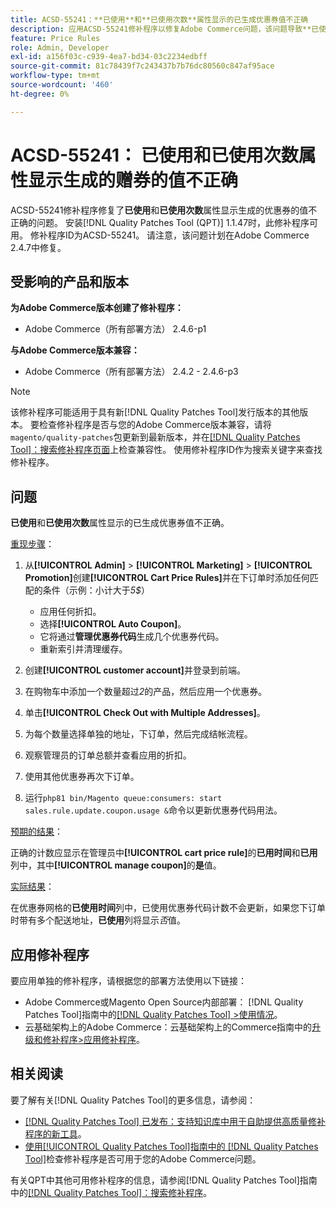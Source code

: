 ```yaml
---
title: ACSD-55241：**已使用**和**已使用次数**属性显示的已生成优惠券值不正确
description: 应用ACSD-55241修补程序以修复Adobe Commerce问题，该问题导致**已使用**和**使用次数**属性显示生成的赠券的值不正确
feature: Price Rules
role: Admin, Developer
exl-id: a156f03c-c939-4ea7-bd34-03c2234edbff
source-git-commit: 81c78439f7c243437b7b76dc80560c847af95ace
workflow-type: tm+mt
source-wordcount: '460'
ht-degree: 0%

---
```


# ACSD-55241： **已使用**&#x200B;和&#x200B;**已使用次数**&#x200B;属性显示生成的赠券的值不正确

ACSD-55241修补程序修复了&#x200B;**已使用**&#x200B;和&#x200B;**已使用次数**&#x200B;属性显示生成的优惠券的值不正确的问题。 安装[!DNL Quality Patches Tool (QPT)] 1.1.47时，此修补程序可用。 修补程序ID为ACSD-55241。 请注意，该问题计划在Adobe Commerce 2.4.7中修复。

## 受影响的产品和版本

**为Adobe Commerce版本创建了修补程序：**

* Adobe Commerce（所有部署方法） 2.4.6-p1

**与Adobe Commerce版本兼容：**

* Adobe Commerce（所有部署方法） 2.4.2 - 2.4.6-p3

>[!NOTE]
>
>该修补程序可能适用于具有新[!DNL Quality Patches Tool]发行版本的其他版本。 要检查修补程序是否与您的Adobe Commerce版本兼容，请将`magento/quality-patches`包更新到最新版本，并在[[!DNL Quality Patches Tool]：搜索修补程序页面](https://experienceleague.adobe.com/tools/commerce-quality-patches/index.html)上检查兼容性。 使用修补程序ID作为搜索关键字来查找修补程序。

## 问题

**已使用**&#x200B;和&#x200B;**已使用次数**&#x200B;属性显示的已生成优惠券值不正确。

<u>重现步骤</u>：

1. 从&#x200B;**[!UICONTROL Admin]** > **[!UICONTROL Marketing]** > **[!UICONTROL Promotion]**&#x200B;创建&#x200B;**[!UICONTROL Cart Price Rules]**&#x200B;并在下订单时添加任何匹配的条件（示例：小计大于&#x200B;*5$*）

   * 应用任何折扣。
   * 选择&#x200B;**[!UICONTROL Auto Coupon]**。
   * 它将通过&#x200B;**管理优惠券代码**&#x200B;生成几个优惠券代码。
   * 重新索引并清理缓存。

1. 创建&#x200B;**[!UICONTROL customer account]**&#x200B;并登录到前端。
1. 在购物车中添加一个数量超过&#x200B;*2*&#x200B;的产品，然后应用一个优惠券。
1. 单击&#x200B;**[!UICONTROL Check Out with Multiple Addresses]**。
1. 为每个数量选择单独的地址，下订单，然后完成结帐流程。
1. 观察管理员的订单总额并查看应用的折扣。
1. 使用其他优惠券再次下订单。
1. 运行`php81 bin/Magento queue:consumers: start sales.rule.update.coupon.usage &`命令以更新优惠券代码用法。

<u>预期的结果</u>：

正确的计数应显示在管理员中&#x200B;**[!UICONTROL cart price rule]**&#x200B;的&#x200B;**已用时间**&#x200B;和&#x200B;**已用**&#x200B;列中，其中&#x200B;**[!UICONTROL manage coupon]**&#x200B;的&#x200B;**是**&#x200B;值。

<u>实际结果</u>：

在优惠券网格的&#x200B;**已使用时间**&#x200B;列中，已使用优惠券代码计数不会更新，如果您下订单时带有多个配送地址，**已使用**&#x200B;列将显示&#x200B;*否*&#x200B;值。

## 应用修补程序

要应用单独的修补程序，请根据您的部署方法使用以下链接：

* Adobe Commerce或Magento Open Source内部部署： [!DNL Quality Patches Tool]指南中的[[!DNL Quality Patches Tool] >使用情况](/help/tools/quality-patches-tool/usage.md)。
* 云基础架构上的Adobe Commerce：云基础架构上的Commerce指南中的[升级和修补程序>应用修补程序](https://experienceleague.adobe.com/docs/commerce-cloud-service/user-guide/develop/upgrade/apply-patches.html)。

## 相关阅读

要了解有关[!DNL Quality Patches Tool]的更多信息，请参阅：

* [[!DNL Quality Patches Tool] 已发布：支持知识库中用于自助提供高质量修补程序的新工具](https://experienceleague.adobe.com/en/docs/commerce-knowledge-base/kb/announcements/commerce-announcements/magento-quality-patches-released-new-tool-to-self-serve-quality-patches)。
* [使用[!UICONTROL Quality Patches Tool]指南中的 [!DNL Quality Patches Tool]](/help/tools/quality-patches-tool/patches-available-in-qpt/check-patch-for-magento-issue-with-magento-quality-patches.md)检查修补程序是否可用于您的Adobe Commerce问题。


有关QPT中其他可用修补程序的信息，请参阅[!DNL Quality Patches Tool]指南中的[[!DNL Quality Patches Tool]：搜索修补程序](https://experienceleague.adobe.com/tools/commerce-quality-patches/index.html)。
